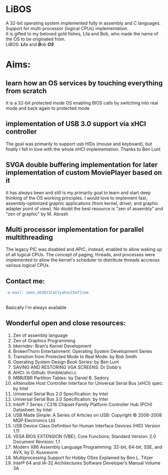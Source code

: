 # LiBOS
A 32-bit operating system implemented fully in assembly and C languages.<br/>
Support for multi-processor (logical CPUs) implementation.<br/>
It is gifted to my beloved gold fishes, Lila and Bob, who made the name of the OS to be originated from.<br/>
LiBOS: ***Li***la and ***B***ob ***OS***

# Aims:
## learn how an OS services by touching everything from scratch
It is a 32-bit protected mode OS enabling BIOS calls by switching into real mode and back again to protected mode
## implementation of USB 3.0 support via xHCI controller
The goal was primarily to support usb HIDs (mouse and keyboard), but finally I fell in love with the whole xHCI implementation.
 Thanks to Ben Lunt
## SVGA double buffering implementation for later implementation of custom MoviePlayer based on it
It has always been and still is my primarily goal to learn and start deep thinking of the OS working principles. 
I would love to implement fast, assembly-optimized graphic applications (from kernel, driver, and graphic adapter point of view). No doubt the best resource is "zen of assembly" and "zen of graphic" by M. Abrash
## Multi processor implementation for parallel multithreading
The legacy PIC was disabled and APIC, instead, enabled to allow waking up of all logical CPUs.
The concept of paging, threads, and processes were implemented to allow the kernel's scheduler to distribute threads accreoss various logical CPUs.
## Contact me:
```diff
-e-mail: iman_ab2013[at]yahoo[DoT]com
```
<br/>Basically I'm always available
## Wonderful open and close resources:
1. Zen of assembly language<br/>
2. Zen of Graphics Programming<br/>
3. bkerndev: Bran's Kernel Development<br/>
4. BrokenThorn Entertainment: Operating System Development Series<br/>
5. Transition from Protected Mode to Real Mode: by Bob Smith<br/>
6. Operating System Design Book Series: by Ben Lunt<br/>
7. SAVING AND RESTORING VGA SCREENS: Dr Dobb's<br/>
8. AHCI: in Github: thimble/ahci.c<br/>
9. MBR/EBR Partition Tables: by Daniel B. Sedory<br/>
10. eXtensible Host Controller Interface for Universal Serial Bus (xHCI) spec: by Intel<br/>
11. Universal Serial Bus 2.0 Specification: by Intel<br/>
12. Universal Serial Bus 3.0 Specification: by Intel<br/>
13. Intel® 7 Series / C216 Chipset Family Platform Controller Hub (PCH) Datasheet: by Intel<br/>
14. USB Made Simple: A Series of Articles on USB: Copyright © 2006-2008 MQP Electronics Ltd<br/>
15. USB Device Class Definition for Human Interface Devices (HID) Version 1.11<br/>
16. VESA BIOS EXTENSION (VBE); Core Functions; Standard Version: 2.0 Document Revision: 1.1<br/>
17. Modern X86 Assembly Language Programming: 32-bit, 64-bit, SSE, and AVX; by D. Kusswurm<br/>
18. Multiprocessing Support for Hobby OSes Explained by Ben L. Titzer<br/>
19. Intel® 64 and IA-32 Architectures Software Developer’s Manual Volume 3A<br/>
